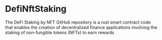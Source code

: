 # DefiNftStaking
The DeFi Staking by NFT GitHub repository is a rust smart contract code that enables the creation of decentralized finance applications involving the staking of non-fungible tokens (NFTs) to earn rewards
